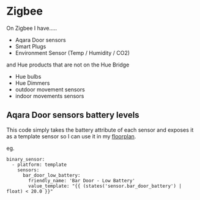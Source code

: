 # Zigbee 

On Zigbee I have.....
* Aqara Door sensors
* Smart Plugs
* Environment Sensor (Temp / Humidity / CO2)

and Hue products that are not on the Hue Bridge
* Hue bulbs
* Hue Dimmers
* outdoor movement sensors
* indoor movements sensors

## Aqara Door sensors battery levels

This code simply takes the battery attribute of each sensor and exposes it as a template sensor so I can use it in my [floorplan](../../../lovelace/floorplan/).

eg.
```  
binary_sensor:
  - platform: template
    sensors:
      bar_door_low_battery:
        friendly_name: 'Bar Door - Low Battery'
        value_template: "{{ (states('sensor.bar_door_battery') | float) < 20.0 }}"
```        
